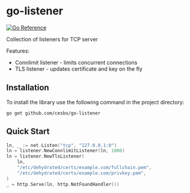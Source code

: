 # go-listener

[![Go Reference](https://pkg.go.dev/badge/github.com/cesbo/go-listener.svg)](https://pkg.go.dev/github.com/cesbo/go-listener)

Collection of listeners for TCP server

Features:

- Connlimit listener - limits concurrent connections
- TLS listener - updates certificate and key on the fly

## Installation

To install the library use the following command in the project directory:

```
go get github.com/cesbo/go-listener
```

## Quick Start

```go
ln, _ := net.Listen("tcp", "127.0.0.1:0")
ln = listener.NewConnlimitListener(ln, 1000)
ln = listener.NewTlsListener(
    ln,
    "/etc/dehydrated/certs/example.com/fullchain.pem",
    "/etc/dehydrated/certs/example.com/privkey.pem",
)
_ = http.Serve(ln, http.NotFoundHandler())
```
